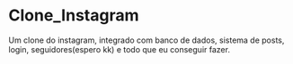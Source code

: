# Clone_Instagram
 Um clone do instagram, integrado com banco de dados, sistema de posts, login, seguidores(espero kk) e todo que eu conseguir fazer.
